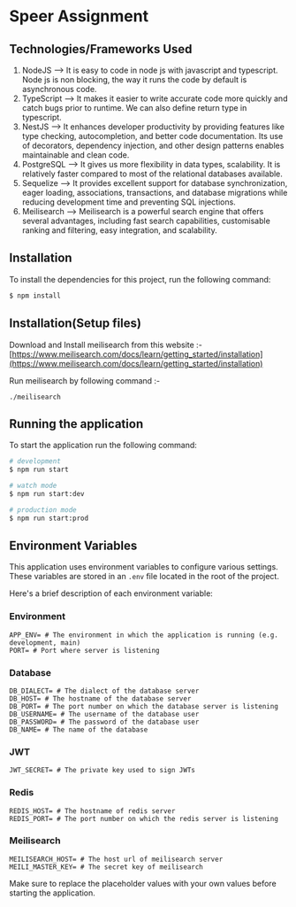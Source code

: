 # Speer Assignment

## Technologies/Frameworks Used

1. NodeJS --> It is easy to code in node js with javascript and typescript. Node js is non blocking, the way it runs the code by default is asynchronous code.
2. TypeScript --> It makes it easier to write accurate code more quickly and catch bugs prior to runtime. We can also define return type in typescript.
3. NestJS --> It enhances developer productivity by providing features like type checking, autocompletion, and better code documentation. Its use of decorators, dependency injection, and other design patterns enables maintainable and clean code.
4. PostgreSQL --> It gives us more flexibility in data types, scalability. It is relatively faster compared to most of the relational databases available.
5. Sequelize --> It provides excellent support for database synchronization, eager loading, associations, transactions, and database migrations while reducing development time and preventing SQL injections.
6. Meilisearch --> Meilisearch is a powerful search engine that offers several advantages, including fast search capabilities, customisable ranking and filtering, easy integration, and scalability.

## Installation

To install the dependencies for this project, run the following command:

```bash
$ npm install
```

## Installation(Setup files)

Download and Install meilisearch from this website :-  
[https://www.meilisearch.com/docs/learn/getting_started/installation](https://www.meilisearch.com/docs/learn/getting_started/installation)

Run meilisearch by following command :-

```
./meilisearch
```

## Running the application

To start the application run the following command:

```bash
# development
$ npm run start

# watch mode
$ npm run start:dev

# production mode
$ npm run start:prod
```

## Environment Variables

This application uses environment variables to configure various settings. These variables are stored in an `.env` file located in the root of the project.

Here's a brief description of each environment variable:

### Environment

```
APP_ENV= # The environment in which the application is running (e.g. development, main)
PORT= # Port where server is listening
```

### Database

```
DB_DIALECT= # The dialect of the database server
DB_HOST= # The hostname of the database server
DB_PORT= # The port number on which the database server is listening
DB_USERNAME= # The username of the database user
DB_PASSWORD= # The password of the database user
DB_NAME= # The name of the database
```

### JWT

```
JWT_SECRET= # The private key used to sign JWTs
```

### Redis

```
REDIS_HOST= # The hostname of redis server
REDIS_PORT= # The port number on which the redis server is listening
```

### Meilisearch

```
MEILISEARCH_HOST= # The host url of meilisearch server
MEILI_MASTER_KEY= # The secret key of meilisearch
```

Make sure to replace the placeholder values with your own values before starting the application.
